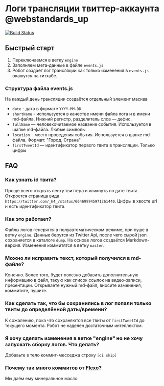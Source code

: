 # Логи трансляции твиттер-аккаунта @webstandards_up

[![Build Status](https://travis-ci.org/web-standards-ru/web-standards-up.svg?branch=engine)](https://travis-ci.org/web-standards-ru/web-standards-up)

## Быстрый старт

1. Переключаемся в ветку `engine`
2. Заполняем мета-данные в файле `events.js`
3. Робот создаёт лог трансляции как только изменения в `events.js` окажутся на гитхабе.

### Структура файла events.js

На каждый день трансляции создаётся отдельный элемент масива

* `date` - дата в формате `YYYY-MM-DD`
* `shortName` - используется в качестве имени файла лога и в имени md-файла. Нижний регистр, разделитель слов — дефис.
* `fullName` — человекочитаемое название события. Используется в шапке md-файла. Любые символы
* `location` – место проведения события. Используется в шапке md-файла. Формат: "Город, Страна"
* `firstTweetId` — идентификатор первого твита в трансляции. Только цифры

## FAQ

### Как узнать id твита?

Проще всего открыть ленту твиттера и кликнуть по дате твита. Откроется страница вида 
`https://twitter.com/_h4_/status/664699945971261440`. Цифры в хвосте url и есть идентификатор твита.

### Как это работает?

Файлы логов генерятся в полуавтоматическом режиме, при пуше в ветку `engine`. Данные берутся из Twitter Api, 
после чего сырой json сохраняется в каталоге `dump`. На основе логов создаётся Markdown-версия. Изменения коммитятся 
в ветку `master`.

### Можно ли исправить текст, который получился в md-файле?

Конечно. Более того, будет полезно добавить дополнительную информацию в файл, такую как список ссылок на видео-записи,
презентации. Открываете нужный md-файл, вносите изменения, коммитите, пушите.

### Как сделать так, что бы сохранились в лог попали только твиты до определённой даты/времени?

К сожалению, пока что сохраняются все твиты от `firstTweetId` до текущего момента. Робот не наделён достаточным 
интеллектом.

### Я хочу сделать изменения в ветке "engine" но не хочу запускать сборку логов. Что делать?

Добавьте в тело коммит-месседжа строку `[ci skip]`

### Почему так много коммитов от [Flexo](https://github.com/wsd-bot)?

Мы даём ему минеральное масло

